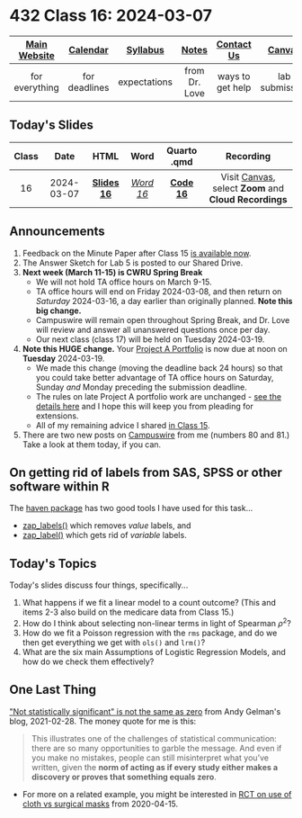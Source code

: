 # 432 Class 16: 2024-03-07

[Main Website](https://thomaselove.github.io/432-2024/) | [Calendar](https://thomaselove.github.io/432-2024/calendar.html) | [Syllabus](https://thomaselove.github.io/432-syllabus-2024/) | [Notes](https://thomaselove.github.io/432-notes/) | [Contact Us](https://thomaselove.github.io/432-2024/contact.html) | [Canvas](https://canvas.case.edu) | [Data and Code](https://github.com/THOMASELOVE/432-data) | [Sources](https://github.com/THOMASELOVE/432-classes-2024/tree/main/sources)
:-----------: | :--------------: | :----------: | :---------: | :-------------: | :-----------: | :------------: |:------:
for everything | for deadlines | expectations | from Dr. Love | ways to get help | lab submission | for downloads | to read

## Today's Slides

Class | Date | HTML | Word | Quarto .qmd | Recording
:---: | :--------: | :------: | :------: | :------: | :-------------:
16 | 2024-03-07 | **[Slides 16](https://thomaselove.github.io/432-slides-2024/slides16.html)** | *[Word 16](https://thomaselove.github.io/432-slides-2024/slides16w.docx)* | **[Code 16](https://github.com/THOMASELOVE/432-slides-2024/blob/main/slides16.qmd)** | Visit [Canvas](https://canvas.case.edu/), select **Zoom** and **Cloud Recordings**

## Announcements

1. Feedback on the Minute Paper after Class 15 [is available now](https://bit.ly/432-2024-min-15-feedback).
2. The Answer Sketch for Lab 5 is posted to our Shared Drive.
3. **Next week (March 11-15) is CWRU Spring Break**
    - We will not hold TA office hours on March 9-15.
    - TA office hours will end on Friday 2024-03-08, and then return on *Saturday* 2024-03-16, a day earlier than originally planned. **Note this big change.**
    - Campuswire will remain open throughout Spring Break, and Dr. Love will review and answer all unanswered questions once per day.
    - Our next class (class 17) will be held on Tuesday 2024-03-19.
4. **Note this HUGE change.** Your [Project A Portfolio](https://thomaselove.github.io/432-2024/projA.html#the-project-a-portfolio) is now due at noon on **Tuesday** 2024-03-19. 
    - We made this change (moving the deadline back 24 hours) so that you could take better advantage of TA office hours on Saturday, Sunday *and* Monday preceding the submission deadline.
    - The rules on late Project A portfolio work are unchanged - [see the details here](https://thomaselove.github.io/432-2024/projA.html#deadlines) and I hope this will keep you from pleading for extensions.
    - All of my remaining advice I shared [in Class 15](https://github.com/THOMASELOVE/432-classes-2024/tree/main/class15#a-few-project-a-tips).
6. There are two new posts on [Campuswire](https://campuswire.com/) from me (numbers 80 and 81.) Take a look at them today, if you can.

## On getting rid of labels from SAS, SPSS or other software within R

The [haven package](https://haven.tidyverse.org/index.html) has two good tools I have used for this task...

- [zap_labels()](https://haven.tidyverse.org/reference/zap_labels.html) which removes *value* labels, and
- [zap_label()](https://haven.tidyverse.org/reference/zap_label.html) which gets rid of *variable* labels.

## Today's Topics

Today's slides discuss four things, specifically...

1. What happens if we fit a linear model to a count outcome? (This and items 2-3 also build on the medicare data from Class 15.)
2. How do I think about selecting non-linear terms in light of Spearman $\rho^2$? 
3. How do we fit a Poisson regression with the `rms` package, and do we then get everything we get with `ols()` and `lrm()`?
4. What are the six main Assumptions of Logistic Regression Models, and how do we check them effectively?

## One Last Thing

["Not statistically significant" is not the same as zero](https://statmodeling.stat.columbia.edu/2021/09/28/not-statistically-significant-is-not-the-same-as-zero/) from Andy Gelman's blog, 2021-02-28. The money quote for me is this:

> This illustrates one of the challenges of statistical communication: there are so many opportunities to garble the message. And even if you make no mistakes, people can still misinterpret what you’ve written, given the **norm of acting as if every study either makes a discovery or proves that something equals zero**.

- For more on a related example, you might be interested in [RCT on use of cloth vs surgical masks](https://statmodeling.stat.columbia.edu/2020/04/15/rct-on-use-of-cloth-vs-surgical-masks/) from 2020-04-15.
